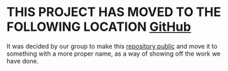 # THIS PROJECT HAS MOVED TO THE FOLLOWING LOCATION [GitHub](https://github.com/SoarinFerret/LaunchHub)

It was decided by our group to make this [repository public](https://github.com/SoarinFerret/LaunchHub) and move it to something with a more proper name, as a way of showing off the work we have done.
